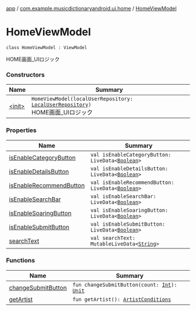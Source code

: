 [app](../../index.md) / [com.example.musicdictionaryandroid.ui.home](../index.md) / [HomeViewModel](./index.md)

# HomeViewModel

`class HomeViewModel : ViewModel`

HOME画面_UIロジック

### Constructors

| Name | Summary |
|---|---|
| [&lt;init&gt;](-init-.md) | `HomeViewModel(localUserRepository: `[`LocalUserRepository`](../../com.example.data.repository/-local-user-repository/index.md)`)`<br>HOME画面_UIロジック |

### Properties

| Name | Summary |
|---|---|
| [isEnableCategoryButton](is-enable-category-button.md) | `val isEnableCategoryButton: LiveData<`[`Boolean`](https://kotlinlang.org/api/latest/jvm/stdlib/kotlin/-boolean/index.html)`>` |
| [isEnableDetailsButton](is-enable-details-button.md) | `val isEnableDetailsButton: LiveData<`[`Boolean`](https://kotlinlang.org/api/latest/jvm/stdlib/kotlin/-boolean/index.html)`>` |
| [isEnableRecommendButton](is-enable-recommend-button.md) | `val isEnableRecommendButton: LiveData<`[`Boolean`](https://kotlinlang.org/api/latest/jvm/stdlib/kotlin/-boolean/index.html)`>` |
| [isEnableSearchBar](is-enable-search-bar.md) | `val isEnableSearchBar: LiveData<`[`Boolean`](https://kotlinlang.org/api/latest/jvm/stdlib/kotlin/-boolean/index.html)`>` |
| [isEnableSoaringButton](is-enable-soaring-button.md) | `val isEnableSoaringButton: LiveData<`[`Boolean`](https://kotlinlang.org/api/latest/jvm/stdlib/kotlin/-boolean/index.html)`>` |
| [isEnableSubmitButton](is-enable-submit-button.md) | `val isEnableSubmitButton: LiveData<`[`Boolean`](https://kotlinlang.org/api/latest/jvm/stdlib/kotlin/-boolean/index.html)`>` |
| [searchText](search-text.md) | `val searchText: MutableLiveData<`[`String`](https://kotlinlang.org/api/latest/jvm/stdlib/kotlin/-string/index.html)`>` |

### Functions

| Name | Summary |
|---|---|
| [changeSubmitButton](change-submit-button.md) | `fun changeSubmitButton(count: `[`Int`](https://kotlinlang.org/api/latest/jvm/stdlib/kotlin/-int/index.html)`): `[`Unit`](https://kotlinlang.org/api/latest/jvm/stdlib/kotlin/-unit/index.html) |
| [getArtist](get-artist.md) | `fun getArtist(): `[`ArtistConditions`](../../com.example.domain.model.value/-artist-conditions/index.md) |
